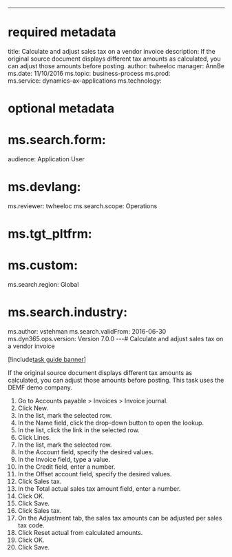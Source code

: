 --- 
# required metadata 
 
title: Calculate and adjust sales tax on a vendor invoice
description: If the original source document displays different tax amounts as calculated, you can adjust those amounts before posting. 
author: twheeloc
manager: AnnBe 
ms.date: 11/10/2016
ms.topic: business-process 
ms.prod:  
ms.service: dynamics-ax-applications 
ms.technology:  
 
# optional metadata 
 
# ms.search.form:   
audience: Application User 
# ms.devlang:  
ms.reviewer: twheeloc
ms.search.scope: Operations 
# ms.tgt_pltfrm:  
# ms.custom:  
ms.search.region: Global
# ms.search.industry: 
ms.author: vstehman
ms.search.validFrom: 2016-06-30 
ms.dyn365.ops.version: Version 7.0.0 
---# Calculate and adjust sales tax on a vendor invoice

[!include[task guide banner](../../includes/task-guide-banner.md)]

If the original source document displays different tax amounts as calculated, you can adjust those amounts before posting. This task uses the DEMF demo company.

1. Go to Accounts payable > Invoices > Invoice journal.
2. Click New.
3. In the list, mark the selected row.
4. In the Name field, click the drop-down button to open the lookup.
5. In the list, click the link in the selected row.
6. Click Lines.
7. In the list, mark the selected row.
8. In the Account field, specify the desired values.
9. In the Invoice field, type a value.
10. In the Credit field, enter a number.
11. In the Offset account field, specify the desired values.
12. Click Sales tax.
13. In the Total actual sales tax amount field, enter a number.
14. Click OK.
15. Click Save.
16. Click Sales tax.
17. On the Adjustment tab, the sales tax amounts can be adjusted per sales tax code.
18. Click Reset actual from calculated amounts.
19. Click OK.
20. Click Save.

